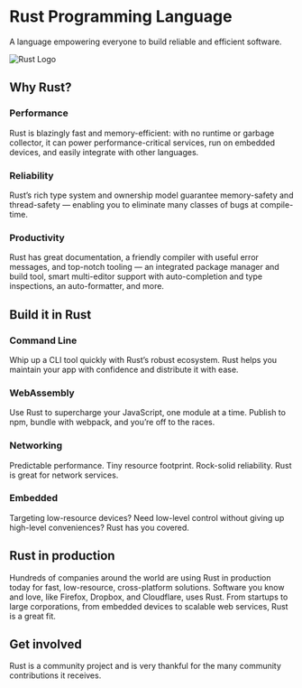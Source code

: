 # Rust Programming Language

A language empowering everyone to build reliable and efficient software.

![Rust Logo](/static/images/rust-logo-blk.svg)

## Why Rust?

### Performance

Rust is blazingly fast and memory-efficient: with no runtime or garbage collector, it can power performance-critical services, run on embedded devices, and easily integrate with other languages.

### Reliability

Rust’s rich type system and ownership model guarantee memory-safety and thread-safety — enabling you to eliminate many classes of bugs at compile-time.

### Productivity

Rust has great documentation, a friendly compiler with useful error messages, and top-notch tooling — an integrated package manager and build tool, smart multi-editor support with auto-completion and type inspections, an auto-formatter, and more.

## Build it in Rust

### Command Line

Whip up a CLI tool quickly with Rust’s robust ecosystem. Rust helps you maintain your app with confidence and distribute it with ease.

### WebAssembly

Use Rust to supercharge your JavaScript, one module at a time. Publish to npm, bundle with webpack, and you’re off to the races.

### Networking

Predictable performance. Tiny resource footprint. Rock-solid reliability. Rust is great for network services.

### Embedded

Targeting low-resource devices? Need low-level control without giving up high-level conveniences? Rust has you covered.

## Rust in production

Hundreds of companies around the world are using Rust in production today for fast, low-resource, cross-platform solutions. Software you know and love, like Firefox, Dropbox, and Cloudflare, uses Rust. From startups to large corporations, from embedded devices to scalable web services, Rust is a great fit.

## Get involved

Rust is a community project and is very thankful for the many community contributions it receives.
